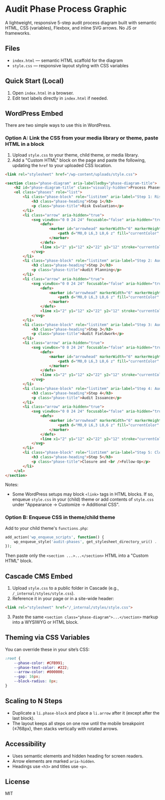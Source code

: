 # Audit Phase Process Graphic

A lightweight, responsive 5-step audit process diagram built with semantic HTML, CSS (variables), Flexbox, and inline SVG arrows. No JS or frameworks.

## Files
- `index.html` — semantic HTML scaffold for the diagram
- `style.css` — responsive layout styling with CSS variables

## Quick Start (Local)
1. Open `index.html` in a browser.
2. Edit text labels directly in `index.html` if needed.

## WordPress Embed
There are two simple ways to use this in WordPress.

### Option A: Link the CSS from your media library or theme, paste HTML in a block
1. Upload `style.css` to your theme, child theme, or media library.
2. Add a "Custom HTML" block on the page and paste the following, updating the `href` to your uploaded CSS location.

```html
<link rel="stylesheet" href="/wp-content/uploads/style.css">

<section class="phase-diagram" aria-labelledby="phase-diagram-title">
	<h2 id="phase-diagram-title" class="visually-hidden">Process Phases</h2>
	<ol class="phases" role="list">
		<li class="phase-block" role="listitem" aria-label="Step 1: Risk Evaluation">
			<h3 class="phase-heading">Step 1</h3>
			<p class="phase-title">Risk Evaluation</p>
		</li>
		<li class="arrow" aria-hidden="true">
			<svg viewBox="0 0 24 24" focusable="false" aria-hidden="true" class="arrow-svg">
				<defs>
					<marker id="arrowhead" markerWidth="6" markerHeight="6" refX="5.5" refY="3" orient="auto" markerUnits="strokeWidth">
						<path d="M0,0 L6,3 L0,6 z" fill="currentColor" />
					</marker>
				</defs>
				<line x1="2" y1="12" x2="22" y2="12" stroke="currentColor" stroke-width="3" stroke-linecap="round" marker-end="url(#arrowhead)" />
			</svg>
		</li>
		<li class="phase-block" role="listitem" aria-label="Step 2: Audit Planning">
			<h3 class="phase-heading">Step 2</h3>
			<p class="phase-title">Audit Planning</p>
		</li>
		<li class="arrow" aria-hidden="true">
			<svg viewBox="0 0 24 24" focusable="false" aria-hidden="true" class="arrow-svg">
				<defs>
					<marker id="arrowhead" markerWidth="6" markerHeight="6" refX="5.5" refY="3" orient="auto" markerUnits="strokeWidth">
						<path d="M0,0 L6,3 L0,6 z" fill="currentColor" />
					</marker>
				</defs>
				<line x1="2" y1="12" x2="22" y2="12" stroke="currentColor" stroke-width="3" stroke-linecap="round" marker-end="url(#arrowhead)" />
			</svg>
		</li>
		<li class="phase-block" role="listitem" aria-label="Step 3: Audit Fieldwork">
			<h3 class="phase-heading">Step 3</h3>
			<p class="phase-title">Audit Fieldwork</p>
		</li>
		<li class="arrow" aria-hidden="true">
			<svg viewBox="0 0 24 24" focusable="false" aria-hidden="true" class="arrow-svg">
				<defs>
					<marker id="arrowhead" markerWidth="6" markerHeight="6" refX="5.5" refY="3" orient="auto" markerUnits="strokeWidth">
						<path d="M0,0 L6,3 L0,6 z" fill="currentColor" />
					</marker>
				</defs>
				<line x1="2" y1="12" x2="22" y2="12" stroke="currentColor" stroke-width="3" stroke-linecap="round" marker-end="url(#arrowhead)" />
			</svg>
		</li>
		<li class="phase-block" role="listitem" aria-label="Step 4: Audit Issuance">
			<h3 class="phase-heading">Step 4</h3>
			<p class="phase-title">Audit Issuance</p>
		</li>
		<li class="arrow" aria-hidden="true">
			<svg viewBox="0 0 24 24" focusable="false" aria-hidden="true" class="arrow-svg">
				<defs>
					<marker id="arrowhead" markerWidth="6" markerHeight="6" refX="5.5" refY="3" orient="auto" markerUnits="strokeWidth">
						<path d="M0,0 L6,3 L0,6 z" fill="currentColor" />
					</marker>
				</defs>
				<line x1="2" y1="12" x2="22" y2="12" stroke="currentColor" stroke-width="3" stroke-linecap="round" marker-end="url(#arrowhead)" />
			</svg>
		</li>
		<li class="phase-block" role="listitem" aria-label="Step 5: Closure and Follow-Up">
			<h3 class="phase-heading">Step 5</h3>
			<p class="phase-title">Closure and <br />Follow-Up</p>
		</li>
	</ol>
</section>
```

Notes:
- Some WordPress setups may block `<link>` tags in HTML blocks. If so, enqueue `style.css` in your (child) theme or add contents of `style.css` under "Appearance → Customize → Additional CSS".

### Option B: Enqueue CSS in theme/child theme
Add to your child theme's `functions.php`:

```php
add_action('wp_enqueue_scripts', function() {
	wp_enqueue_style('audit-phases', get_stylesheet_directory_uri() . '/style.css', [], null);
});
```

Then paste only the `<section ...>...</section>` HTML into a "Custom HTML" block.

## Cascade CMS Embed
1. Upload `style.css` to a public folder in Cascade (e.g., `/_internal/styles/style.css`).
2. Reference it in your page or in a site-wide header:

```html
<link rel="stylesheet" href="/_internal/styles/style.css">
```

3. Paste the same `<section class="phase-diagram">...</section>` markup into a WYSIWYG or HTML block.

## Theming via CSS Variables
You can override these in your site’s CSS:

```css
:root {
	--phase-color: #CFB991;
	--phase-text-color: #222;
	--arrow-color: #000000;
	--gap: 16px;
	--block-radius: 8px;
}
```

## Scaling to N Steps
- Duplicate a `li.phase-block` and place a `li.arrow` after it (except after the last block).
- The layout keeps all steps on one row until the mobile breakpoint (≤768px), then stacks vertically with rotated arrows.

## Accessibility
- Uses semantic elements and hidden heading for screen readers.
- Arrow elements are marked `aria-hidden`.
- Headings use `<h3>` and titles use `<p>`.

## License
MIT
